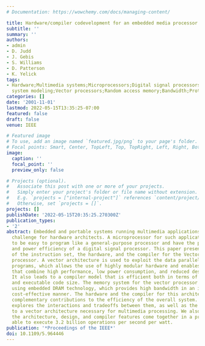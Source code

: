 ```yaml
---
# Documentation: https://wowchemy.com/docs/managing-content/

title: Hardware/compiler codevelopment for an embedded media processor
subtitle: ''
summary: ''
authors:
- admin
- D. Judd
- J. Gebis
- S. Williams
- D. Patterson
- K. Yelick
tags:
- Hardware;Multimedia systems;Microprocessors;Digital signal processors;Energy consumption;Power
  system modeling;Vector processors;Random access memory;Bandwidth;Prototypes
categories: []
date: '2001-11-01'
lastmod: 2022-05-15T13:35:25-07:00
featured: false
draft: false
venue: IEEE 

# Featured image
# To use, add an image named `featured.jpg/png` to your page's folder.
# Focal points: Smart, Center, TopLeft, Top, TopRight, Left, Right, BottomLeft, Bottom, BottomRight.
image:
  caption: ''
  focal_point: ''
  preview_only: false

# Projects (optional).
#   Associate this post with one or more of your projects.
#   Simply enter your project's folder or file name without extension.
#   E.g. `projects = ["internal-project"]` references `content/project/deep-learning/index.md`.
#   Otherwise, set `projects = []`.
projects: []
publishDate: '2022-05-15T20:35:25.270300Z'
publication_types:
- '2'
abstract: Embedded and portable systems running multimedia applications create a new
  challenge for hardware architects. A microprocessor for such applications needs
  to be easy to program like a general-purpose processor and have the performance
  and power efficiency of a digital signal processor. This paper presents the codevelopment
  of the instruction set, the hardware, and the compiler for the Vector IRAM media
  processor. A vector architecture is used to exploit the data parallelism of multimedia
  programs, which allows the use of highly modular hardware and enables implementations
  that combine high performance, low power consumption, and reduced design complexity.
  It also leads to a compiler model that is efficient both in terms of performance
  and executable code size. The memory system for the vector processor is implemented
  using embedded DRAM technology, which provides high bandwidth in an integrated,
  cost-effective manner. The hardware and the compiler for this architecture make
  complementary contributions to the efficiency of the overall system. This paper
  explores the interactions and tradeoffs between them, as well as the enhancements
  to a vector architecture necessary for multimedia processing. We also describe how
  the architecture, design, and compiler features come together in a prototype system-on-a-chip,
  able to execute 3.2 billion operations per second per watt.
publication: '*Proceedings of the IEEE*'
doi: 10.1109/5.964446
---
```

